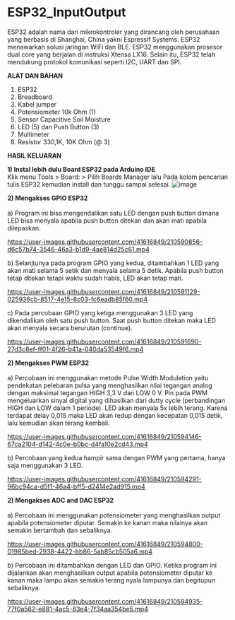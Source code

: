 ﻿# ESP32_InputOutput
 
ESP32 adalah nama dari mikrokontroler yang dirancang oleh perusahaan yang berbasis di Shanghai, China yakni Espressif Systems. ESP32 menawarkan solusi jaringan WiFi dan BLE. ESP32 menggunakan prosesor dual core yang berjalan di instruksi Xtensa LX16. Selain itu, ESP32 telah mendukung protokol komunikasi seperti I2C, UART dan SPI.

**ALAT DAN BAHAN** 
1) ESP32
2) Breadboard
3) Kabel jumper
4) Potensiometer 10k Ohm (1)
5) Sensor Capacitive Soil Moisture
6) LED (5) dan Push Button (3)
7) Multimeter
8) Resistor 330,1K, 10K Ohm (@ 3)


**HASIL KELUARAN**

**1) Instal lebih dulu Board ESP32 pada Arduino IDE** <br />
Klik menu Tools > Board: > Pilih Boards Manager lalu Pada kolom pencarian tulis ESP32 kemudian install dan tunggu sampai 
selesai.
![image](https://user-images.githubusercontent.com/41616849/210590603-9a7c81db-ac6e-4996-b249-10837fb9d26c.png)

   
**2) Mengakses GPIO ESP32**  <br />
<br />a) Program ini bisa mengendalikan satu LED dengan push button dimana LED bisa menyala apabila push button ditekan dan akan mati apabila dilepaskan.

https://user-images.githubusercontent.com/41616849/210590856-d6c57b74-3546-46a3-b1d9-4ae814d25c61.mp4

b) Selanjtunya pada program GPIO yang kedua, ditambahkan 1 LED yang akan mati selama 5 setik dan menyala selama 5 detik. Apabila push button tetap ditekan tetapi waktu sudah habis, LED akan tetap mati.


https://user-images.githubusercontent.com/41616849/210591129-025936cb-8517-4e15-8c03-fc6eadb85f60.mp4


c) Pada percobaan GPIO yang ketiga menggunakan 3 LED yang dikendalikan oleh satu push button. Saat push button ditekan maka LED akan menyala secara berurutan (continue).



https://user-images.githubusercontent.com/41616849/210591690-27d3c8ef-ff01-4f26-b41a-040da53549f6.mp4


**2) Mengakses PWM ESP32**  <br />
<br />a) Percobaan ini menggunakan metode Pulse Width Modulation yaitu pendekatan pelebaran pulsa yang menghasilkan nilai tegangan analog dengan maksimal tegangan HIGH 3,3 V dan LOW 0 V. Pin pada PWM mengeluarkan sinyal digital yang dihasilkan dari dutty cycle (perbandingan HIGH dan LOW dalam 1 periode). LED akan menyala 5x lebih terang. Karena terdapat delay 0,015 maka LED akan redup dengan kecepatan 0,015 detik, lalu kemudian akan terang kembali.


https://user-images.githubusercontent.com/41616849/210594146-67ca2104-d142-4c0e-b0bc-d4fa10e2cd43.mp4


b) Percobaan yang kedua hampir sama dengan PWM yang pertama, hanya saja menggunakan 3 LED.


https://user-images.githubusercontent.com/41616849/210594291-96bc94ca-d5f1-46a4-bff5-d2414e2ad915.mp4


**2) Mengakses ADC and DAC ESP32**  <br />
<br /> a) Percobaan ini menggunakan potensiometer yang menghasilkan output apabila potensiometer diputar. Semakin ke kanan maka nilainya akan semakin bertambah dan sebaliknya.


https://user-images.githubusercontent.com/41616849/210594800-01985bed-2938-4422-bb86-5ab85cb505a6.mp4


b) Percobaan ini ditambahkan dengan LED dan GPIO. Ketika program ini dijalankan akan menghasilkan output apabila potensiometer diputar ke kanan maka lampu akan semakin terang nyala lampunya dan begitupun sebaliknya.



https://user-images.githubusercontent.com/41616849/210594935-77f0a562-e881-4ac5-83e4-7f34aa354be5.mp4





